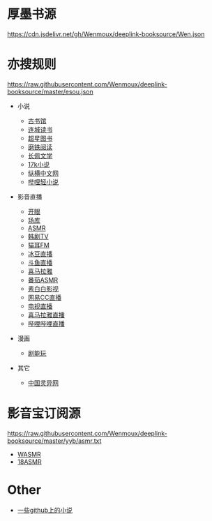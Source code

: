 # 厚墨书源
https://cdn.jsdelivr.net/gh/Wenmoux/deeplink-booksource/Wen.json



# 亦搜规则
 https://raw.githubusercontent.com/Wenmoux/deeplink-booksource/master/esou.json

- 小说
  - [古书馆](http://app.bailianyu.com:1819/appapi)
  - [连城读书](http://www.lc1001.com/)
  - [超星图书](http://yz4.chaoxing.com)
  - [磨铁阅读](http://WWW.motie.com)
  - [长佩文学](https://m.gongzicp.com)
  - [17k小说](https://www.17k.com)
  - [纵横中文网](http://www.zongheng.com)
  - [哔哩轻小说](https://m.linovelib.com)

 - 影音直播
   - [开眼](https://www.kaiyanapp.com/)
   - [场库](https://www.vmovier.com/)
   - [ASMR](https://www.wasmr.com)
   - [韩剧TV](https://m.hanjutv.com)
   - [猫耳FM](https://fm.missevan.com/)
   - [冰豆直播](https://m.tv.bingdou.net)
   - [斗鱼直播](https://m.douyu.com)
   - [喜马拉雅](https://www.ximalaya.com)
   - [番茄ASMR](https://www.qqasmr.com)
   - [素白白影视](https://www.subaibai.com)
   - [网易CC直播](http://cc.163.com)
   - [电视直播](http://iptv222.com)
   - [喜马拉雅直播](https://live.ximalaya.com)
   - [哔哩哔哩直播](https://live.bilibili.com)

- 漫画
  - [剧能玩](https://jnwtv.com)

- 其它

  - [中国灵异网](http://www.lingyi.org)
  

# 影音宝订阅源
https://raw.githubusercontent.com/Wenmoux/deeplink-booksource/master/yyb/asmr.txt

- [WASMR](https://www.wasmr.com)
- [18ASMR](https://www.18asmr.net)

# Other
 - [一些github上的小说](https://github.com/Wenmoux/deeplink-booksource/blob/master/other/githubnovel.md)
